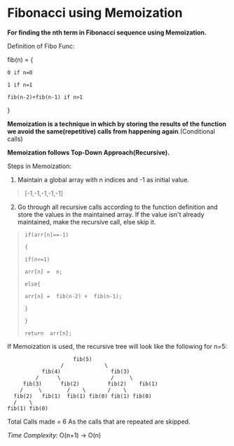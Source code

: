﻿#  Fibonacci using Memoization

**For finding the nth term in Fibonacci sequence using Memoization.**

Definition of Fibo Func:

fib(n) = {

	0 if n=0

	1 if n=1

	fib(n-2)+fib(n-1) if n>1
}

**Memoization is a technique in which by storing the results of the function we avoid the same(repetitive) calls from happening again**.(Conditional calls)

**Memoization follows Top-Down Approach(Recursive).**

Steps in Memoization:
1. Maintain a global array with n indices and -1 as initial value.

> [-1,-1,-1,-1,-1]
2. Go through all recursive calls according to the function definition and store the values in the maintained array. If the value isn't already maintained, make the recursive call, else skip it.
> 
>     if(arr[n]==-1)
>     
>     {
>     
>     if(n<=1)
>     
>     arr[n] =  n;
>     
>     else{
>     
>     arr[n] =  fib(n-2) +  fib(n-1);
>     
>     }
>     
>     }
>     
>     return  arr[n];


If Memoization is used, the recursive tree will look like the following for n=5:
      
                         fib(5)
                     /             \
               fib(4)                fib(3)
             /      \                /     \
         fib(3)      fib(2)         fib(2)    fib(1)
        /     \        /    \       /    \
	  fib(2)   fib(1)  fib(1) fib(0) fib(1) fib(0)
	  /    \
	fib(1) fib(0)

 Total Calls made = 6
 As the calls that are repeated are skipped.

_Time Complexity_: O(n+1) -> O(n)
